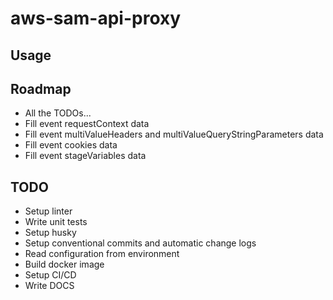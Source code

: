 # aws-sam-api-proxy

## Usage

## Roadmap

- All the TODOs...
- Fill event requestContext data
- Fill event multiValueHeaders and multiValueQueryStringParameters data
- Fill event cookies data
- Fill event stageVariables data

## TODO

- Setup linter
- Write unit tests
- Setup husky
- Setup conventional commits and automatic change logs
- Read configuration from environment
- Build docker image
- Setup CI/CD
- Write DOCS
